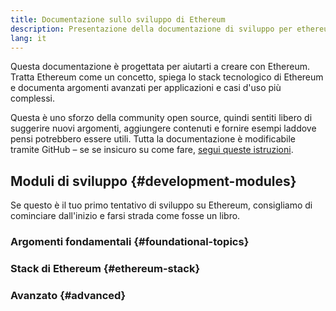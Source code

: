 ```yaml
---
title: Documentazione sullo sviluppo di Ethereum
description: Presentazione della documentazione di sviluppo per ethereum.org.
lang: it
---
```


Questa documentazione è progettata per aiutarti a creare con Ethereum. Tratta Ethereum come un concetto, spiega lo stack tecnologico di Ethereum e documenta argomenti avanzati per applicazioni e casi d'uso più complessi.

Questa è uno sforzo della community open source, quindi sentiti libero di suggerire nuovi argomenti, aggiungere contenuti e fornire esempi laddove pensi potrebbero essere utili. Tutta la documentazione è modificabile tramite GitHub – se se insicuro su come fare, [segui queste istruzioni](https://github.com/ethereum/ethereum-org-website/blob/dev/docs/editing-markdown.md).

## Moduli di sviluppo {#development-modules}

Se questo è il tuo primo tentativo di sviluppo su Ethereum, consigliamo di cominciare dall'inizio e farsi strada come fosse un libro.

### Argomenti fondamentali {#foundational-topics}

<DeveloperDocsLinks headerId="foundational-topics" />

### Stack di Ethereum {#ethereum-stack}

<DeveloperDocsLinks headerId="ethereum-stack" />

### Avanzato {#advanced}

<DeveloperDocsLinks headerId="advanced" />
